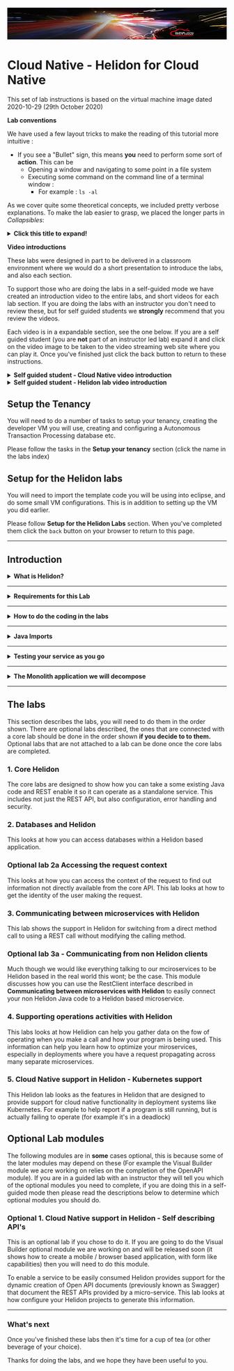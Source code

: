 ![](../../../../images/customer.logo2.png)

# Cloud Native - Helidon for Cloud Native

This set of lab instructions is based on the virtual machine image dated 2020-10-29 (29th October 2020)

**Lab conventions**

We have used a few layout tricks to make the reading of this tutorial more intuitive : 

- If you see a "Bullet" sign, this means **you** need to perform some sort of **action**.  This can be 
  - Opening a window and navigating to some point in a file system
  - Executing some command on the command line of a terminal window :
    -  For example : `ls -al`

As we cover quite some theoretical concepts, we included pretty verbose explanations.  To make the lab easier to grasp, we placed the longer parts in *Collapsibles*:

<details><summary><b>Click this title to expand!</b></summary>


If you feel you are already pretty familiar with a specific concept, you can just skip it, or read quickly through the text, then re-collapse the text section by re-clicking on the title. 

---

</details>



**Video introductions**

These labs were designed in part to be delivered in a classroom environment where we would do a short presentation to introduce the labs, and also each section.

To support those who are doing the labs in a self-guided mode we have created an introduction video to the entire labs, and short videos for each lab section. If you are doing the labs with an instructor you don't need to review these, but for self guided students we **strongly** recommend that you review the videos.

Each video is in a expandable section, see the one below. If you are a self guided student (you are **not** part of an instructor led lab) expand it and click on the video image to be taken to the video streaming web site where you can play it. Once you've finished just click the back button to return to these instructions.

<details><summary><b>Self guided student - Cloud Native video introduction</b></summary>


This video is an introduction to Cloud native architectures and processing. Depending on your browser settings it may open in this tab / window or open a new one. Once you've watched it please return to this page to continue the labs.

Note. The current videos were recorded during the lock down, hence the poor sound quality, you may need to turn up the volume on your computer to hear them properly.

[![Introduction Video](https://img.youtube.com/vi/9bYn7huyQ5g/0.jpg)](https://youtu.be/9bYn7huyQ5g "Labs introduction video")

---

</details>


<details><summary><b>Self guided student - Helidon lab video introduction</b></summary>


This video is an introduction to the Helidon labs. Depending on your browser settings it may open in this tab / window or open a new one. Once you've watched it please return to this page to continue the labs.

[![Helidon labs Introduction Video](https://img.youtube.com/vi/182KYHSrf5A/0.jpg)](https://youtu.be/182KYHSrf5A "Helidon labs introduction video")


</details>

## Setup the Tenancy

You will need to do a number of tasks to setup your tenancy, creating the developer VM you will use, creating and configuring a Autonomous Transaction Processing database etc.

Please follow the tasks in the **Setup your tenancy** section (click the name in the labs index)

## Setup for the Helidon labs

You will need to import the template code you will be using into eclipse, and do some small VM configurations. This is in addition to setting up the VM you did earlier.

Please follow **Setup for the Helidon Labs** section. When you've completed them click the `back` button on your browser to return to this page.

---

## Introduction

<details><summary><b>What is Helidon?</b></summary>


[Helidon](https://helidon.io) is an open source implementation of [Eclipse Microprofile](https://microprofile.io/) from Oracle. Through these labs we talk about Helidon, but it's key to remember that the work we're doing is applicable to *any* microprofile implementation, of which Helidon is one.

Microprofile (and thus Helidon) are designed to be lighter weight than things like Java EE or Spring Boot, but also more standards based than Spring, so it has more stability from an API change perspective.

Microprofile is built on other pre-existing standards, for example the `@GET` annotation is used by microprofile (Helidon uses it to indicate a method respond to a http GET request), but the annotation itself is actually a Java web services annotation that microprofile uses. 

This lab aims to introduce you to the major capabilities provided by the Helidon implementation of Microprofile. It does this in a number of stages, starting with core capabilities such as REST enabling a class and moving on to features such as building clients to talk to other REST services and how to use Helidon to quickly create service elements that support Cloud Native tools such as Kubernetes.

We are using Helidon MP, this is an annotation based framework, where to utilize it you just place annotations (e.g. `@Path("/mypath"`) on a class or method. There is no need to modify the code beyond that. Helidon also comes in a variety called Helidon SE. The SE framework however requires you to actually make the Java method calls yourself, so you'd have to change your code. Helidon MP actually converts the annotations at runtime into calls to the Helidon SE Java API, so there is no need to change your logic. Helidon MP is also similar in style to frameworks like __Spring__ which are also annotation based, so we've chosen the MP version for these labs.

</details>



---

<details><summary><b>Requirements for this Lab</b></summary>


We have assumed you understand the basic concepts of what a REST service is.

The labs **do require basic programming knowledge**. As Helidon is a Java set of libraries then of course you need to have an understanding of simple Java programming. The labs are deliberately designed not to require detailed understanding of complex Java technologies, though if you do happen to be a Java expert you may be able to apply that knowledge to gain deeper understanding of how Helidon operates.

The labs were developed using the Eclipse IDE. Again you don't need to be an expert here, but you need to have some familiarity with how to navigate using the IDE (It's very similar to other IDE's like Netbeans or InteliJ) and how to compile and run things.

We do not expect you to know the details of the Maven build / packaging tool. In particular we are **not** going to be getting you to edit the pom.xml file (the Maven configuration file) for these projects. If you are familiar with Maven and the pom.xml file please feel free to explore it, or copy it for your own projects as a start point, but please do not make any changes to it in this lab. The only exception to this is in some of the optional modules, in which case we will be clear on the changes you need to make.

</details>

---


<details><summary><b>How to do the coding in the labs</b></summary>


Most of the labs explain what a specific Helidon features is and why it's useful, then there is a coding example with explanation of the feature. The coding example will usually tell you to modify a particular class (usually by providing you with the fully qualified name of the class, for example `com.oracle.labs.helidon.stockmanager.Main`) and make a specific change to a certain method (e.g. the `buildConfig` method or the constructor). 

Occasionally it will tell you to just modify the class itself, for example adding an annotation on the class declaration. We try to be clear what the project is for each set of labs, but expect you to be able to use eclipse to open the right .java file (which is referred to but it's fully qualified class name to you can navigate to it) and find the method.

</details>



---

<details><summary><b>Java Imports</b></summary>


We have tried to ensure that the imports you need are already in the source code, however in some cases when we create the initial state or the code for you Eclipse may have removed imports that are not used in the initial state but you will need to use.

If you have problems with missing classes and imports we have added expanding sections for you detailing the imports you will need to add. Note that in some sections where we are re-using something that's already imported we will not tell you to add a duplicate import.

</details>



---

<details><summary><b>Testing your service as you go</b></summary>


These labs were designed so that at each stage as you add functionality you will have a working program. To test that you need to make REST calls. 

As an **explanation of the document** (so please don't do this bit)

When you make REST calls in the examples we show the the curl command line call you should use in a terminal, along with sample output. 

*Example:*

```
    $ curl -i -X GET -u jack:password http://localhost:80/store/stocklevel
    HTTP/1.1 200 OK
    Server: openresty/1.15.8.2
    Date: Mon, 30 Dec 2019 19:16:20 GMT
    Content-Type: application/json
    Content-Length: 184
    Connection: keep-alive

    [{"itemCount":4980,"itemName":"rivet"},{"itemCount":4,"itemName":"chair"},{"itemCount":981,"itemName":"door"},   {"itemCount":25,"itemName":"window"},{"itemCount":20,"itemName":"handle"}]
```

If you want to use other REST client tools available to you feel free to use them as long as you are skilled in doing so, but be aware that the tutors may not be able to assist you with those tools. 

</details>

---



<details><summary><b>The Monolith application we will decompose</b></summary>

The labs follow the migration of a (admittedly) simple Java program to being a couple of separate microservices. The related Docker and Kubenetes labs then take the microservices, show how to package and run them in Docker and then deploy on Kubernetes in a Cloud Native format.

At it's core the program allows a caller to request the levels of stock items held in a database, and to record items as having been removed. Think of this as perhaps a system that handles consumable items in a post room or something. People may lookup what's there, take stationary and update the database when they do so. As a separate function not included here (but just to explain the scenario) the facilities manager may look at the database, order replacement items and update the stock levels when they are delivered.

Fortunately this company is not run by people who think that the cost of a inter-departmental cross charge for a box of paper clips is good use of people's (or developer's) time, so when someone updates the database having taken stock there is no need to record who took what :-)

The code does not provide a front end UI. It would normally be libraries that are used part of a larger function and the external interface.

The basic program has two sets of functionality, split into two projects in Eclipse. A module (stockmanager) that interacts with a database table. This module allows Create Delete, Update and Deletes to be made on a table. A second module (storefront) provides a bit of business logic and processing, for example ensuring that business rules around minimum quantities are applied when taking stock.

This is a deliberately simple example, the goal is to see how these two modules can be converted from a traditional **Monolith** type of approach into cloud native ready microservices, with as little as possible being changed in the actual code - we actually don't make *any* changes to the code logic, all of the modifications are done by adding annotations.

Also we are not addressing how to split any existing monolith into modules, hopefully you will have done that when you created the initial program and functionally decomposed your original requirements. There is no single "right" or "wrong" way to decompose your monolith functionally, but I do recommend reading up on the "Strangler Pattern" and the "Anti Corruption Pattern" as they are very useful architectural approaches to take.
</details>

---

## The labs

This section describes the labs, you will need to do them in the order shown. There are optional labs described, the ones that are connected with a core lab should be done in the order shown **if you decide to to them.** Optional labs that are not attached to a lab can be done once the core labs are completed.

### 1. Core Helidon
The core labs are designed to show how you can take a some existing Java code and REST enable it so it can operate as a standalone service. This includes not just the REST API, but also configuration, error handling and security.


### 2. Databases and Helidon
This looks at how you can access databases within a Helidon based application.

### Optional lab 2a Accessing the request context
This looks at how you can access the context of the request to find out information not directly available from the core API. This lab looks at how to get the identity of the user making the request.


### 3. Communicating between microservices with Helidon
This lab shows the support in Helidon for switching from a direct method call to using a REST call without modifying the calling method.

### Optional lab 3a - Communicating from non Helidon clients
Much though we would like everything talking to our mciroservices to be Helidon based in the real world this wont; be the case. This module discusses how you can use the RestClient interface described in **Communicating between microservices with Helidon** to easily connect your non Helidon Java code to a Helidon based microservice.


### 4. Supporting operations activities with Helidon
This labs looks at how Helidion can help you gather data on the fow of operating when you make a call and how your program is being used. This information can help you learn how to optimize your miroservices, especially in deployments where you have a request propagating across many separate microservices.


### 5. Cloud Native support in Helidon - Kubernetes support
This Helidon lab looks as the features in Helidon that are designed to provide support for cloud native functionality in deployment systems like Kubernetes. For example to help report if a program is still running, but is actually failing to operate (for example it's in a deadlock)


## Optional Lab modules

The following modules are in **some** cases optional, this is because some of the later modules may depend on these (For example the Visual Builder module we acre working on relies on the completion of the OpenAPI module). If you are in a guided lab with an instructor they will tell you which of the optional modules you need to complete, if you are doing this in a self-guided mode then please read the descriptions below to determine which optional modules you should do.


### 	Optional 1. Cloud Native support in Helidon - Self describing API's

This is an optional lab if you chose to do it. If you are going to do the Visual Builder optional module we are working on and will be released soon (it shows how to create a mobile / browser based application, with form like capabilities) then you will need to do this module.

To enable a service to be easily consumed Helidon provides support for the dynamic creation of Open API documents (previously known as Swagger)  that document the REST APIs provided by a micro-service. This lab looks at how configure your Helidon projects to generate this information. 

---

### What's next
Once you've finished these labs then it's time for a cup of tea (or other beverage of your choice).

Thanks for doing the labs, and we hope they have been useful to you. 
